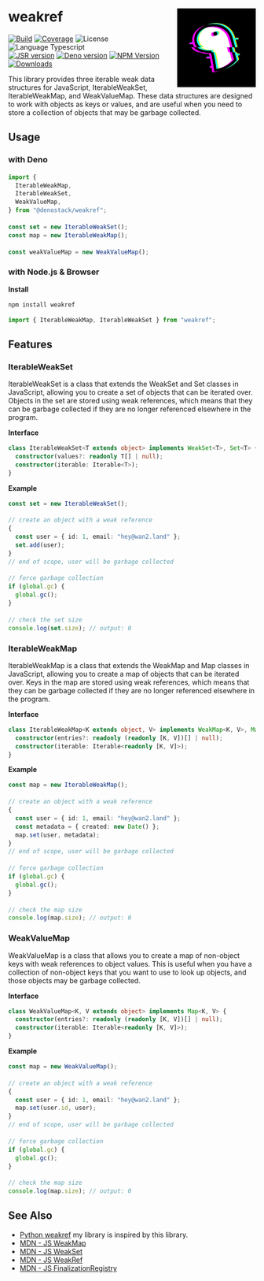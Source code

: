 # weakref <a href="https://github.com/denostack"><img src="https://raw.githubusercontent.com/denostack/images/main/logo.svg" width="160" align="right" /></a>

<p>
  <a href="https://github.com/denostack/weakref/actions"><img alt="Build" src="https://img.shields.io/github/actions/workflow/status/denostack/weakref/ci.yml?branch=main&logo=github&style=flat-square" /></a>
  <a href="https://codecov.io/gh/denostack/weakref"><img alt="Coverage" src="https://img.shields.io/codecov/c/gh/denostack/weakref?style=flat-square" /></a>
  <img alt="License" src="https://img.shields.io/npm/l/weakref.svg?style=flat-square" />
  <img alt="Language Typescript" src="https://img.shields.io/badge/language-Typescript-007acc.svg?style=flat-square" />
  <br />
<a href="https://jsr.io/@denostack/weakref"><img alt="JSR version" src="https://jsr.io/badges/@denostack/weakref?style=flat-square" /></a>
  <a href="https://deno.land/x/weakref"><img alt="Deno version" src="https://deno.land/badge/weakref/version?style=flat-square" /></a>
  <a href="https://www.npmjs.com/package/weakref"><img alt="NPM Version" src="https://img.shields.io/npm/v/weakref.svg?style=flat-square&logo=npm" /></a>
  <a href="https://npmcharts.com/compare/weakref?minimal=true"><img alt="Downloads" src="https://img.shields.io/npm/dt/weakref.svg?style=flat-square" /></a>
</p>

This library provides three iterable weak data structures for JavaScript,
IterableWeakSet, IterableWeakMap, and WeakValueMap. These data structures are
designed to work with objects as keys or values, and are useful when you need to
store a collection of objects that may be garbage collected.

## Usage

### with Deno

```ts
import {
  IterableWeakMap,
  IterableWeakSet,
  WeakValueMap,
} from "@denostack/weakref";

const set = new IterableWeakSet();
const map = new IterableWeakMap();

const weakValueMap = new WeakValueMap();
```

### with Node.js & Browser

**Install**

```bash
npm install weakref
```

```ts
import { IterableWeakMap, IterableWeakSet } from "weakref";
```

## Features

### IterableWeakSet

IterableWeakSet is a class that extends the WeakSet and Set classes in
JavaScript, allowing you to create a set of objects that can be iterated over.
Objects in the set are stored using weak references, which means that they can
be garbage collected if they are no longer referenced elsewhere in the program.

**Interface**

```ts
class IterableWeakSet<T extends object> implements WeakSet<T>, Set<T> {
  constructor(values?: readonly T[] | null);
  constructor(iterable: Iterable<T>);
}
```

**Example**

```ts
const set = new IterableWeakSet();

// create an object with a weak reference
{
  const user = { id: 1, email: "hey@wan2.land" };
  set.add(user);
}
// end of scope, user will be garbage collected

// force garbage collection
if (global.gc) {
  global.gc();
}

// check the set size
console.log(set.size); // output: 0
```

### IterableWeakMap

IterableWeakMap is a class that extends the WeakMap and Map classes in
JavaScript, allowing you to create a map of objects that can be iterated over.
Keys in the map are stored using weak references, which means that they can be
garbage collected if they are no longer referenced elsewhere in the program.

**Interface**

```ts
class IterableWeakMap<K extends object, V> implements WeakMap<K, V>, Map<K, V> {
  constructor(entries?: readonly (readonly [K, V])[] | null);
  constructor(iterable: Iterable<readonly [K, V]>);
}
```

**Example**

```ts
const map = new IterableWeakMap();

// create an object with a weak reference
{
  const user = { id: 1, email: "hey@wan2.land" };
  const metadata = { created: new Date() };
  map.set(user, metadata);
}
// end of scope, user will be garbage collected

// force garbage collection
if (global.gc) {
  global.gc();
}

// check the map size
console.log(map.size); // output: 0
```

### WeakValueMap

WeakValueMap is a class that allows you to create a map of non-object keys with
weak references to object values. This is useful when you have a collection of
non-object keys that you want to use to look up objects, and those objects may
be garbage collected.

**Interface**

```ts
class WeakValueMap<K, V extends object> implements Map<K, V> {
  constructor(entries?: readonly (readonly [K, V])[] | null);
  constructor(iterable: Iterable<readonly [K, V]>);
}
```

**Example**

```ts
const map = new WeakValueMap();

// create an object with a weak reference
{
  const user = { id: 1, email: "hey@wan2.land" };
  map.set(user.id, user);
}
// end of scope, user will be garbage collected

// force garbage collection
if (global.gc) {
  global.gc();
}

// check the map size
console.log(map.size); // output: 0
```

## See Also

- [Python weakref](https://docs.python.org/3/library/weakref.html) my library is
  inspired by this library.
- [MDN - JS WeakMap](https://developer.mozilla.org/en-US/docs/Web/JavaScript/Reference/Global_Objects/WeakMap)
- [MDN - JS WeakSet](https://developer.mozilla.org/en-US/docs/Web/JavaScript/Reference/Global_Objects/WeakSet)
- [MDN - JS WeakRef](https://developer.mozilla.org/en-US/docs/Web/JavaScript/Reference/Global_Objects/WeakRef)
- [MDN - JS FinalizationRegistry](https://developer.mozilla.org/en-US/docs/Web/JavaScript/Reference/Global_Objects/FinalizationRegistry)
